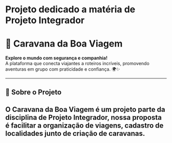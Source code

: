 
<h1>Projeto dedicado a matéria de Projeto Integrador</h1>

# 🚐 Caravana da Boa Viagem

**Explore o mundo com segurança e companhia!**  
A plataforma que conecta viajantes a roteiros incríveis, promovendo aventuras em grupo com praticidade e confiança. 🌍✨

---

## 📌 Sobre o Projeto

O **Caravana da Boa Viagem** é um projeto parte da disciplina de Projeto Integrador, nossa proposta é facilitar a organização de viagens, cadastro de localidades junto de criação de caravanas.
---
